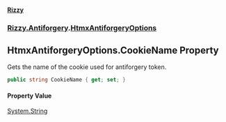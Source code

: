 #### [Rizzy](index 'index')
### [Rizzy.Antiforgery](Rizzy.Antiforgery 'Rizzy.Antiforgery').[HtmxAntiforgeryOptions](Rizzy.Antiforgery.HtmxAntiforgeryOptions 'Rizzy.Antiforgery.HtmxAntiforgeryOptions')

## HtmxAntiforgeryOptions.CookieName Property

Gets the name of the cookie used for antiforgery token.

```csharp
public string CookieName { get; set; }
```

#### Property Value
[System.String](https://docs.microsoft.com/en-us/dotnet/api/System.String 'System.String')